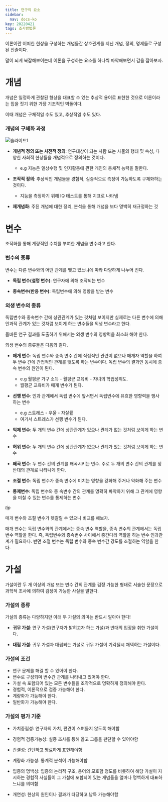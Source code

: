 ```yaml
---
title: 연구의 요소
sidebar:
  nav: docs-ko
key: 20220421
tags: 조사방법론
---
```


이론이란 어떠한 현상을 구성하는 개념들간 상호관계를 지닌 개념, 정의, 명제들로 구성된 진술이다.

말이 되게 복잡해보이는데 이론을 구성하는 요소를 하나씩 파악해보면서 감을 잡아보자.

# 개념
개념은 일정하게 관찰된 형상을 대표할 수 있는 추상적 용어로 표현한 것으로 이론이라는 집을 짓기 위한 가장 기초적인 벽돌이다.

이때 개념은 구체적일 수도 있고, 추상적일 수도 있다.

### 개념의 구체화 과정
![슬라이드1](https://user-images.githubusercontent.com/72376781/164485823-9ea7a256-6ff9-413d-a4c5-561cd52d7482.PNG)

* <b>개념적 정의 또는 사전적 정의</b>: 연구대상이 되는 사람 또는 사물의 행태 및 속성, 다양한 사회적 현상들을 개념적으로 정의하는 것이다. 
    * e.g 지능은 일상수행 및 인지활동에 관한 개인의 총체적 능력을 말한다.

* <b>조작적 정의</b>: 추상적인 개념들을 경험적, 실증적으로 측정이 가능하도록 구체화하는 것이다.
    * 지능을 측정하기 위해 IQ 테스트를 통해 지표로 나타냄

- <b>재개념화</b>: 주된 개념에 대한 정리, 분석을 통해 개념을 보다 명백히 재규정하는 것

# 변수
조작화를 통해 계량적인 수치를 부여한 개념을 변수라고 한다.

### 변수의 종류
변수는 다른 변수와의 어떤 관계를 맺고 있느냐에 따라 다양하게 나누어 진다.

- <b>독립 변수(설명 변수)</b>: 연구자에 의해 조작되는 변수

- <b>종속변수(반응 변수)</b>: 독립변수에 의해 영향을 받는 변수

### 외생 변수의 종류
독립변수와 종속변수 간에 상관관계가 있는 것처럼 보이지만 실제로는 다른 변수에 의해 인과적 관계가 있는 것처럼 보이게 하는 변수들을 외생 변수라고 한다. 

올바른 연구 결과를 도출하기 위해서는 외생 변수의 영향력을 최소화 해야 한다.

외생 변수의 종류들은 다음와 같다.

* <b>매개 변수</b>: 독립 변수와 종속 변수 간에 직접적인 관련이 없으나 매개자 역할을 하여 두 변수 간에 간접적인 관계를 맺도록 하는 변수이다. 독립 변수의 결과인 동시에 종속 변수의 원인이 된다.
    * e.g 월평균 가구 소득 - 월평균 교육비 - 자녀의 학업성취도. 
    * 월평균 교육비가 매개 변수가 된다.

* <b>선행 변수</b>: 인과 관계에서 독립 변수에 앞서면서 독립변수에 유효한 영향력을 행사하는 변수
    * e.g 스트레스 - 우울 - 자살률
    * 여기서 스트레스가 선행 변수가 된다.

* <b>억제 변수</b>: 두 개의 변수 간에 상관관계가 있으나 관계가 없는 것처럼 보이게 하는 변수

* <b>허위 변수</b>: 두 개의 변수 간에 상관관계가 없으나 관계가 있는 것처럼 보이게 하는 변수

* <b>왜곡 변수</b>: 두 변수 간의 관계를 왜곡시키는 변수. 주로 두 개의 변수 간의 관계를 정반대의 관계로 나타나게 한다.

* <b>조절 변수</b>: 독립 변수가 종속 변수에 미치는 영향을 강화해 주거나 약화해 주는 변수

- <b>통제변수</b>: 독립 변수와 종 속변수 간의 관계를 명확히 파악하기 위해 그 관계에 영향을 미칠 수 있는 변수를 통제하는 변수

*tip*

매개 변수와 조절 변수가 헷갈릴 수 있으니 비교를 해보자.

매개 변수는 독립 변수와의 관계에서는 종속 변수 역할을, 종속 변수의 관계에서는 독립 변수 역할을 한다. 즉, 독립변수와 종속변수 사이에서 중간다리 역할을 하는 변수 인과관계가 필요하다. 반면 조절 변수는 독립 변수와 종속 변수간 강도를 조절하는 역할을 한다.

# 가설
가설이란 두 개 이상의 개념 또는 변수 간의 관계를 검정 가능한 형태로 서술한 문장으로 과학적 조사에 의하여 검정이 가능한 사실을 말한다.

### 가설의 종류
가설의 종류는 다양하지만 아래 두 가설의 의미는 반드시 알아야 한다!

- <b>귀무 가설</b>: 연구 가설(연구자가 밝히고자 하는 가설)과 반대의 입장을 취한 가설이다.

- <b>대립 가설</b>: 귀무 가설과 대립되는 가설로 귀무 가설이 기각될시 채택하는 가설이다.

### 가설의 조건
- 연구 문제를 해결 할 수 있어야 한다.
- 변수로 구성되며 변수간 관계를 나타내고 있어야 한다.
- 가설 속 포함되어 있는 모든 변수들을 조작적으로 명확하게 정의해야 한다.
- 경험적, 이론적으로 검증 가능해야 한다.
- 계량화가 가능해야 한다.
- 일반화가 가능해야 한다.

### 가설의 평가 기준
* 가치중립성: 연구자의 가치, 편견이 스며들지 않도록 해야함

* 경험적 검증가능성: 실증 조사를 통해 옳고 그름을 판단할 수 있어야함

* 간결성: 간단하고 명료하게 표현해야함

* 계량화 가능성: 통계적 분석이 가능해야함

* 입증의 명백성: 입증의 논리적 구조, 용어의 모호함 정도를 비롯하여 해당 가설이 지시하는 경험적 사실들이 그 가설에 포함되어 있는 개념들을 얼마나 명백하게 대표하느냐를 의미함

* 개연성: 현상의 원인이나 결과가 타당하고 납득 가능해야함

